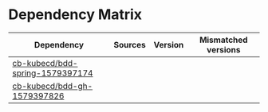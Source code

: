 # Dependency Matrix

Dependency | Sources | Version | Mismatched versions
---------- | ------- | ------- | -------------------
[cb-kubecd/bdd-spring-1579397174](https://github.com/cb-kubecd/bdd-spring-1579397174.git) |  | []() | 
[cb-kubecd/bdd-gh-1579397826](https://github.com/cb-kubecd/bdd-gh-1579397826.git) |  | []() | 
